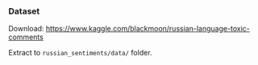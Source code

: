 
### Dataset 


Download: https://www.kaggle.com/blackmoon/russian-language-toxic-comments

Extract to `russian_sentiments/data/` folder.
